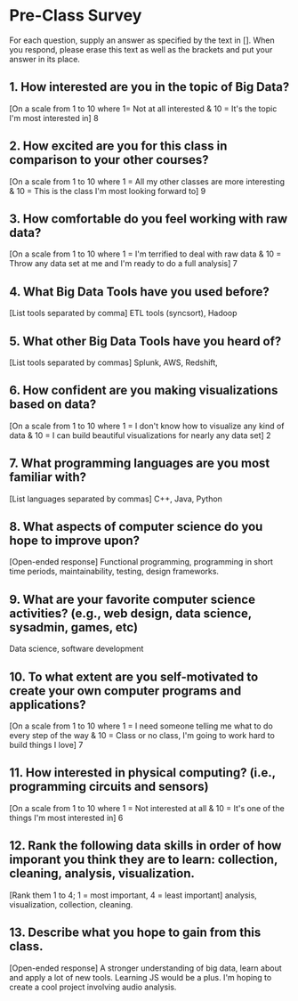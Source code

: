 # Pre-Class Survey

For each question, supply an answer as specified by the text in [].  When you respond, please erase this text as well as the brackets and put your answer in its place.

## 1. How interested are you in the topic of Big Data?
[On a scale from 1 to 10 where 1= Not at all interested & 10 = It's the topic I'm most interested in]
8
## 2. How excited are you for this class in comparison to your other courses? 
[On a scale from 1 to 10 where 1 = All my other classes are more interesting & 10 = This is the class I'm most looking forward to]
9
## 3. How comfortable do you feel working with raw data?
[On a scale from 1 to 10 where 1 = I'm terrified to deal with raw data & 10 = Throw any data set at me and I'm ready to do a full analysis]
7
## 4. What Big Data Tools have you used before?
[List tools separated by comma]
ETL tools (syncsort), Hadoop 
## 5. What other Big Data Tools have you heard of?
[List tools separated by commas]
Splunk, AWS, Redshift, 

## 6. How confident are you making visualizations based on data?
[On a scale from 1 to 10 where 1 = I don't know how to visualize any kind of data & 10 = I can build beautiful visualizations for nearly any data set]
2
## 7. What programming languages are you most familiar with?
[List languages separated by commas]
C++, Java, Python
## 8. What aspects of computer science do you hope to improve upon?
[Open-ended response]
Functional programming, programming in short time periods, maintainability, testing, design frameworks.
## 9. What are your favorite computer science activities? (e.g., web design, data science, sysadmin, games, etc)
Data science, software development

## 10. To what extent are you self-motivated to create your own computer programs and applications?
[On a scale from 1 to 10 where 1 = I need someone telling me what to do every step of the way & 10 = Class or no class, I'm going to work hard to build things I love]
7

## 11. How interested in physical computing? (i.e., programming circuits and sensors)
[On a scale from 1 to 10 where 1 = Not interested at all & 10 = It's one of the things I'm most interested in]
6
## 12. Rank the following data skills in order of how imporant you think they are to learn: collection, cleaning, analysis, visualization.
[Rank them 1 to 4; 1 = most important, 4 = least important]
analysis, visualization, collection, cleaning.

## 13. Describe what you hope to gain from this class.
[Open-ended response] 
A stronger understanding of big data, learn about and apply a lot of new tools.  Learning JS would be a plus.  I'm hoping to create a cool project involving audio analysis.

